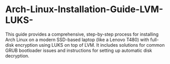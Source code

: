 # Arch-Linux-Installation-Guide-LVM-LUKS-


This guide provides a comprehensive, step-by-step process for installing Arch Linux on a modern SSD-based laptop (like a Lenovo T480) with full-disk encryption using LUKS on top of LVM. It includes solutions for common GRUB bootloader issues and instructions for setting up automatic disk decryption.
